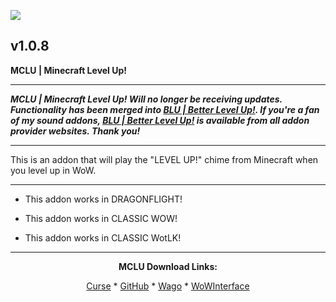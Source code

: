 [![](https://img.shields.io/static/v1?label=Donate&message=CashApp&color=brightgreen)](https://bit.ly/3fyxxSU)

v1.0.8
------------------------------

**MCLU | Minecraft Level Up!**

------------------------------

***MCLU | Minecraft Level Up! Will no longer be receiving updates. Functionality has been merged into [BLU | Better Level Up!](https://www.curseforge.com/wow/addons/blu-better-level-up "This link takes you to the Curseforge.com website, you may download it here and help support the developers."). If you're a fan of my sound addons, [BLU | Better Level Up!](https://www.curseforge.com/wow/addons/blu-better-level-up "This link takes you to the Curseforge.com website, you may download it here and help support the developers.") is available from all addon provider websites. Thank you!***

------------------------------

This is an addon that will play the "LEVEL UP!" chime from Minecraft when you level up in WoW.

------------------------------

- This addon works in DRAGONFLIGHT!

- This addon works in CLASSIC WOW!

- This addon works in CLASSIC WotLK!

------------------------------
<div align="center">

**MCLU Download Links:**

[Curse](https://www.curseforge.com/wow/addons/mclu-minecraft-level-up "This link takes you to the Curseforge.com website, you may download it here and help support the developers.") * [GitHub](https://github.com/donniedice/MCLU "This link takes you to the GitHub.com website, you may download it here.") * [Wago](https://addons.wago.io/addons/mclu "This link takes you to the Wago.io website, you may download it here and help support the developers.") * [WoWInterface](https://www.wowinterface.com/downloads/info26256-MCLU-MinecraftLevelUp.html "This link takes you to the WoWInterface.com website, you may download it here.")

</div>

